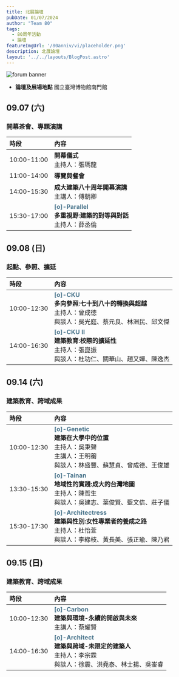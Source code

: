 ```yaml
---
title: 北展論壇
pubDate: 01/07/2024
author: "Team 80"
tags:
  - 80周年活動
  - 論壇
featureImgUrl: '/80anniv/vi/placeholder.png'
description: 北展論壇
layout: '../../layouts/BlogPost.astro'
---
```


![forum banner](/80anniv/events/banner-forum.png)


- **論壇及展場地點**  國立臺灣博物館南門館

## 09.07 (六)
### 開幕茶會、專題演講

| 時段          | 內容                                                                                                |
|:------------|:--------------------------------------------------------------------------------------------------|
| 10:00-11:00 | **開幕儀式**<br>主持人：張瑪龍                                                                               |
| 11:00-14:00 | **導覽與餐會**                                                                                         |
| 14:00-15:30 | **成大建築八十周年開幕演講**<br>主講人：傅朝卿                                                                       |
| 15:30-17:00 | <strong style="color: rgb(74, 117, 140);">[o]-Parallel</strong>  <br>**多重視野:建築的對等與對話**<br>主持人：薛丞倫 |

## 09.08 (日)
### 起點、參照、擴延


|時段| 內容                                                                                                                   |
| :- |:---------------------------------------------------------------------------------------------------------------------|
|10:00-12:30| <strong style="color: rgb(74, 117, 140);">[o]-CKU</strong><br>**多向參照:七十到八十的轉換與超越**<br>主持人：曾成徳<br>與談人：吳光庭、蔡元良、林洲民、邱文傑|
|14:00-16:30| <strong style="color: rgb(74, 117, 140);"> [o]-CKU II</strong> <br>**建築教育:校際的擴延性**<br>主持人：張崑振<br>與談人：杜功仁、關華山、趙又嬋、陳逸杰 |


## 09.14 (六)
### 建築教育、跨域成果

|時段| 內容                                                                                                     |
| :- |:-------------------------------------------------------------------------------------------------------|
|10:00-12:30|<strong style="color: rgb(74, 117, 140);"> [o]-Genetic</strong><br>**建築在大學中的位置**<br>主持人：吳秉聲<br>主講人：王明蘅<br>與談人：林盛豐、蘇慧貞、曾成德、王俊雄 |
|13:30-15:30|<strong style="color: rgb(74, 117, 140);"> [o]-Tainan </strong><br>**地域性的實踐:成大的台灣地圖** <br>主持人：陳哲生<br>與談人：吳建志、葉俊賢、藍文佶、莊子儀|
|15:30-17:30|<strong style="color: rgb(74, 117, 140);"> [o]-Architectress</strong> <br>**建築與性別:女性專業者的養成之路**<br>主持人：杜怡萱<br>與談人：李綠枝、黃長美、張正瑜、陳乃君                      |


## 09.15 (日)
### 建築教育、跨域成果

|時段| 內容                                                                                                                                 |
| :- |:-----------------------------------------------------------------------------------------------------------------------------------|
|10:00-12:30|<strong style="color: rgb(74, 117, 140);"> [o]-Carbon</strong><br>**建築與環境-永續的開啟與未來**<br>主講人：蔡耀賢                                                    |
|14:00-16:30|<strong style="color: rgb(74, 117, 140);"> [o]-Architect</strong><br>**建築與跨域-未限定的建築人**<br>主持人：李宗霖<br>與談人：徐震、洪堯泰、林⼠揚、吳崟睿|

